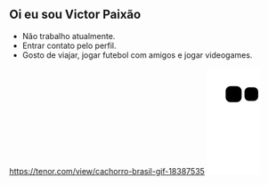 ## Oi eu sou Victor Paixão

- Não trabalho atualmente.
- Entrar contato pelo perfil.
- Gosto de viajar, jogar futebol com amigos e jogar videogames.

 https://tenor.com/view/cachorro-brasil-gif-18387535
 ![Snake animation](https://github.com/rafaballerini/rafaballerini/blob/output/github-contribution-grid-snake.svg)

